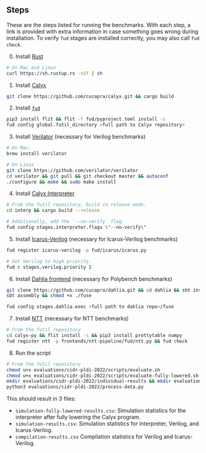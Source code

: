 ## Steps

These are the steps listed for running the benchmarks. With each step, a link is provided with
extra information in case something goes wrong during installation. To verify `fud` stages are
installed correctly, you may also call `fud check`.

0. Install [Rust](https://doc.rust-lang.org/cargo/getting-started/installation.html)

```bash
# On Mac and Linux
curl https://sh.rustup.rs -sSf | sh
```

1. Install [Calyx](https://capra.cs.cornell.edu/docs/calyx/intro.html#compiler-installation)

```bash
git clone https://github.com/cucapra/calyx.git && cargo build
```

2. Install [`fud`](https://capra.cs.cornell.edu/docs/calyx/intro.html#installing-the-command-line-driver)

```bash
pip3 install flit && flit -f fud/pyproject.toml install -s
fud config global.futil_directory <full path to Calyx repository>
```

3. Install [Verilator](https://capra.cs.cornell.edu/docs/calyx/intro.html#simulating-with-verilator) (necessary for Verilog benchmarks)

```bash
# On Mac:
brew install verilator

# On Linux
git clone https://github.com/verilator/verilator
cd verilator && git pull && git checkout master && autoconf
./configure && make && sudo make install
```

4. Install [Calyx Interpreter](https://capra.cs.cornell.edu/docs/calyx/interpreter.html#interpreting-via-fud)

```bash
# From the futil repository, build in release mode.
cd interp && cargo build --release

# Additionally, add the `--no-verify` flag.
fud config stages.interpreter.flags \"--no-verify\"
```

5. Install [Icarus-Verilog](https://capra.cs.cornell.edu/docs/calyx/fud/index.html#icarus-verilog) (necessary for Icarus-Verilog benchmarks)

```bash
fud register icarus-verilog -p fud/icarus/icarus.py

# Set Verilog to high priority.
fud c stages.verilog.priority 1
```

6. Install [Dahlia frontend](https://capra.cs.cornell.edu/docs/calyx/fud/index.html#dahlia-frontend) (necessary for Polybench benchmarks)

```bash
git clone https://github.com/cucapra/dahlia.git && cd dahlia && sbt install
sbt assembly && chmod +x ./fuse

fud config stages.dahlia.exec <full path to dahlia repo>/fuse
```

7. Install [NTT](https://capra.cs.cornell.edu/docs/calyx/frontends/ntt.html#installation) (necessary for NTT benchmarks)
```bash
# From the futil repository
cd calyx-py && flit install -s && pip3 install prettytable numpy
fud register ntt -p frontends/ntt-pipeline/fud/ntt.py && fud check
```

8. Run the script

```bash
# From the futil repository
chmod u+x evaluations/cidr-pldi-2022/scripts/evaluate.sh
chmod u+x evaluations/cidr-pldi-2022/scripts/evaluate-fully-lowered.sh
mkdir evaluations/cidr-pldi-2022/individual-results && mkdir evaluations/cidr-pldi-2022/statistics   
python3 evaluations/cidr-pldi-2022/process-data.py
```

This should result in 3 files:
- `simulation-fully-lowered-results.csv`: Simulation statistics for the interpreter after fully lowering the Calyx program. 
- `simulation-results.csv`: Simulation statistics for interpreter, Verilog, and Icarus-Verilog.
- `compilation-results.csv` Compilation statistics for Verilog and Icarus-Verilog.